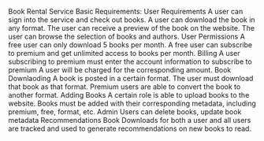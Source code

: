 Book Rental Service
Basic Requirements:
User Requirements
    A user can sign into the service and check out books.
    A user can download the book in any format.
    The user can receive a preview of the book on the website.
    The user can browse the selection of books and authors.
User Permissions
    A free user can only download 5 books per month.
    A free user can subscribe to premium and get unlimited access to books per month.
Billing
    A user subscribing to premium must enter the account information to subscribe to premium
    A user will be charged for the corresponding amount. 
Book Downlaoding
    A book is posted in a certain format.
    The user must download that book as that format.
    Premium users are able to convert the book to another format. 
Adding Books
    A certain role is able to upload books to the website.
    Books must be added with their corresponding metadata, including premium, free, format, etc.
    Admin Users can delete books, update book metadata
Recommendations
    Book Downloads for both a user and all users are tracked and used to generate recommendations on new books to read. 